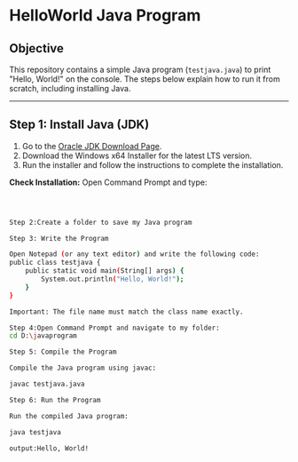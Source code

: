 # HelloWorld Java Program

## Objective
This repository contains a simple Java program (`testjava.java`) to print "Hello, World!" on the console. The steps below explain how to run it from scratch, including installing Java.

---

## Step 1: Install Java (JDK)

1. Go to the [Oracle JDK Download Page](https://www.oracle.com/java/technologies/downloads/).  
2. Download the Windows x64 Installer for the latest LTS version.  
3. Run the installer and follow the instructions to complete the installation.  

**Check Installation:**
Open Command Prompt and type:
```bash

 

Step 2:Create a folder to save my Java program

Step 3: Write the Program

Open Notepad (or any text editor) and write the following code:
public class testjava {
    public static void main(String[] args) {
        System.out.println("Hello, World!");
    }
}

Important: The file name must match the class name exactly.

Step 4:Open Command Prompt and navigate to my folder:
cd D:\javaprogram

Step 5: Compile the Program

Compile the Java program using javac:

javac testjava.java

Step 6: Run the Program

Run the compiled Java program:

java testjava

output:Hello, World!


